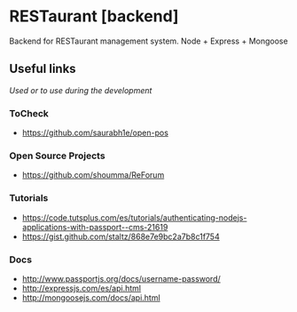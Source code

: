 # RESTaurant [backend]
Backend for RESTaurant management system.
Node + Express + Mongoose
  
## Useful links
*Used or to use during the development*

### ToCheck
- https://github.com/saurabh1e/open-pos

### Open Source Projects
- https://github.com/shoumma/ReForum

### Tutorials
- https://code.tutsplus.com/es/tutorials/authenticating-nodejs-applications-with-passport--cms-21619
- https://gist.github.com/staltz/868e7e9bc2a7b8c1f754

### Docs
- http://www.passportjs.org/docs/username-password/
- http://expressjs.com/es/api.html
- http://mongoosejs.com/docs/api.html